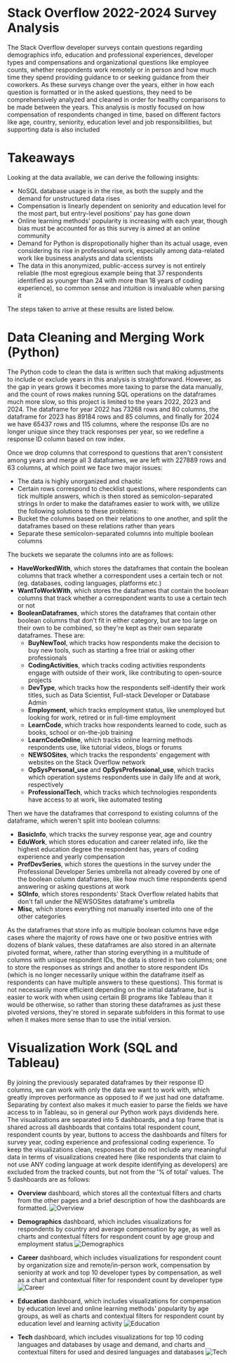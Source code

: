# Stack Overflow 2022-2024 Survey Analysis

The Stack Overflow developer surveys contain questions regarding demographics info, education and professional experiences, developer types and compensations and organizational questions like employee counts, whether respondents work remotely or in person and how much time they spend providing guidance to or seeking guidance from their coworkers. As these surveys change over the years, either in how each question is formatted or in the asked questions, they need to be comprehensively analyzed and cleaned in order for healthy comparisons to be made between the years. 
This analysis is mostly focused on how compensation of respondents changed in time, based on different factors like age, country, seniority, education level and job responsibilities, but supporting data is also included

# Takeaways

Looking at the data available, we can derive the following insights:

  - NoSQL database usage is in the rise, as both the supply and the demand for unstructured data rises
  - Compensation is linearly dependent on seniority and education level for the most part, but entry-level positions' pay has gone down
  - Online learning methods' popularity is increasing with each year, though bias must be accounted for as this survey is aimed at an online community
  - Demand for Python is dispropotionally higher than its actual usage, even considering its rise in professional work, especially among data-related work like business analysts and data scientists
  - The data in this anonymized, public-access survey is not entirely reliable (the most egregious example being that 37 respondents identified as younger than 24 with more than 18 years of coding experience), so common sense and intuition is invaluable when parsing it

The steps taken to arrive at these results are listed below.


# Data Cleaning and Merging Work (Python)

The Python code to clean the data is written such that making adjustments to include or exclude years in this analysis is straightforward. However, as the gap in years grows it becomes more taxing to parse the data manually, and the count of rows makes running SQL operations on the dataframes much more slow, so this project is limited to the years 2022, 2023 and 2024. The dataframe for year 2022 has 73268 rows and 80 columns, the dataframe for 2023 has 89184 rows and 85 columns, and finally for 2024 we have 65437 rows and 115 columns, where the response IDs are no longer unique since they track responses per year, so we redefine a response ID column based on row index.

Once we drop columns that correspond to questions that aren't consistent among years and merge all 3 dataframes, we are left with 227889 rows and 63 columns, at which point we face two major issues:
  - The data is highly unorganized and chaotic
  - Certain rows correspond to checklist questions, where respondents can tick multiple answers, which is then stored as semicolon-separated strings
In order to make the dataframes easier to work with, we utilize the following solutions to these problems:
  - Bucket the columns based on their relations to one another, and split the dataframes based on these relations rather than years
  - Separate these semicolon-separated columns into multiple boolean columns

The buckets we separate the columns into are as follows:
  - **HaveWorkedWith**, which stores the dataframes that contain the boolean columns that track whether a correspondent uses a certain tech or not (eg. databases, coding languages, platforms etc.)
  - **WantToWorkWith**, which stores the dataframes that contain the boolean columns that track whether a correspondent wants to use a certain tech or not
  - **BooleanDataframes**, which stores the dataframes that contain other boolean columns that don't fit in either category, but are too large on their own to be combined, so they're kept as their own separate dataframes. These are:
    - **BuyNewTool**, which tracks how respondents make the decision to buy new tools, such as starting a free trial or asking other professionals
    - **CodingActivities**, which tracks coding activities respondents engage with outside of their work, like contributing to open-source projects
    - **DevType**, which tracks how the respondents self-identify their work titles, such as Data Scientist, Full-stack Developer or Database Admin
    - **Employment**, which tracks employment status, like unemployed but looking for work, retired or in full-time employment
    - **LearnCode**, which tracks how respondents learned to code, such as books, school or on-the-job training
    - **LearnCodeOnline**, which tracks online learning methods respondents use, like tutorial videos, blogs or forums
    - **NEWSOSites**, which tracks the respondents' engagement with websites on the Stack Overflow network
    - **OpSysPersonal_use** and **OpSysProfessional_use**, which tracks which operation systems respondents use in daily life and at work, respectively
    - **ProfessionalTech**, which tracks which technologies respondents have access to at work, like automated testing

Then we have the dataframes that correspond to existing columns of the dataframe, which weren't split into boolean columns:
  - **BasicInfo**, which tracks the survey response year, age and country
  - **EduWork**, which stores education and career related info, like the highest education degree the respondent has, years of coding experience and yearly compensation
  - **ProfDevSeries**, which stores the questions in the survey under the Professional Developer Series umbrella not already covered by one of the boolean column dataframes, like how much time respondents spend answering or asking questions at work
  - **SOInfo**, which stores respondents' Stack Overflow related habits that don't fall under the NEWSOSites dataframe's umbrella
  - **Misc**, which stores everything not manually inserted into one of the other categories

As the dataframes that store info as multiple boolean columns have edge cases where the majority of rows have one or two positive entries with dozens of blank values, these dataframes are also stored in an alternate pivoted format, where, rather than storing everything in a multitude of columns with unique respondent IDs, the data is stored in two columns; one to store the responses as strings and another to store respondent IDs (which is no longer necessarily unique within the dataframe itself as respondents can have multiple answers to these questions). This format is not necessarily more efficient depending on the initial dataframe, but is easier to work with when using certain BI programs like Tableau than it would be otherwise, so rather than storing these dataframes as just these pivoted versions, they're stored in separate subfolders in this format to use when it makes more sense than to use the initial version.

# Visualization Work (SQL and Tableau)

By joining the previously separated dataframes by their response ID columns, we can work with only the data we want to work with, which greatly improves performance as opposed to if we just had one dataframe. Separating by context also makes it much easier to parse the fields we have access to in Tableau, so in general our Python work pays dividends here. The visualizations are separated into 5 dashboards, and a top frame that is shared across all dashboards that contains total respondent count, respondent counts by year, buttons to access the dashboards and filters for survey year, coding experience and professional coding experience. To keep the visualizations clean, responses that do not include any meaningful data in terms of visualizations created here (like respondents that claim to not use ANY coding language at work despite identifying as developers) are excluded from the tracked counts, but not from the '% of total' values. The 5 dashboards are as follows:

  - **Overview** dashboard, which stores all the contextual filters and charts from the other pages and a brief description of how the dashboards are formatted.
![Overview](https://github.com/user-attachments/assets/e493b76d-80f0-4df7-a0be-a6d49bb5ac2f)

  - **Demographics** dashboard, which includes visualizations for respondents by country and average compensation by age, as well as charts and contextual filters for respondent count by age group and employment status
![Demographics](https://github.com/user-attachments/assets/7540ad16-cc68-43d9-9a3b-5493456cf58d)

  - **Career** dashboard, which includes visualizations for respondent count by organization size and remote/in-person work, compensation by seniority at work and top 10 developer types by compensation, as well as a chart and contextual filter for respondent count by developer type
![Career](https://github.com/user-attachments/assets/eac25e7a-6098-4193-8c80-ff6a07fc8d2a)

  - **Education** dashboard, which includes visualizations for compensation by education level and online learning methods' popularity by age groups, as well as charts and contextual filters for respondent count by education level and learning activity
![Education](https://github.com/user-attachments/assets/6af42d6f-a20e-486b-9364-bb5f1c722f12)

  - **Tech** dashboard, which includes visualizations for top 10 coding languages and databases by usage and demand, and charts and contextual filters for used and desired languages and databases
![Tech](https://github.com/user-attachments/assets/e9255d36-e1d2-4bf8-b2aa-1b516574ab1a)


  
